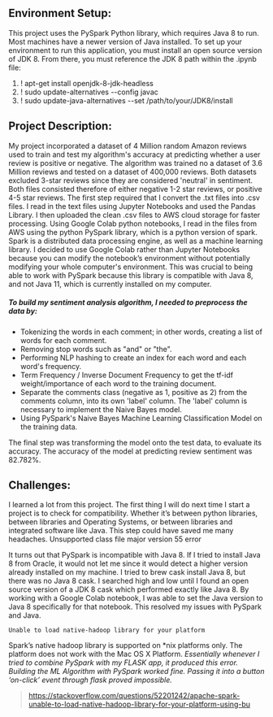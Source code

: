 ## Environment Setup:
This project uses the PySpark Python library, which requires Java 8 to run. Most machines have a newer version of Java installed. To set up your environment to run this application, you must install an open source version of JDK 8. From there, you must reference the JDK 8 path within the .ipynb file:
1. ! apt-get install openjdk-8-jdk-headless
2. ! sudo update-alternatives --config javac 
3. ! sudo update-java-alternatives --set /path/to/your/JDK8/install

## Project Description:
My project incorporated a dataset of 4 Million random Amazon reviews used to train and test my algorithm's accuracy at predicting whether a user review is positive or negative. The algorithm was trained no a dataset of 3.6 Million reviews and tested on a dataset of 400,000 reviews. Both datasets excluded 3-star reviews since they are considered 'neutral' in sentiment. Both files consisted therefore of either negative 1-2 star reviews, or positive 4-5 star reviews. 
The first step required that I convert the .txt files into .csv files. I read in the text files using Jupyter Notebooks and used the Pandas Library. I then uploaded the clean .csv files to AWS cloud storage for faster processing. Using Google Colab python notebooks, I read in the files from AWS using the python PySpark library, which is a python version of spark. Spark is a distributed data processing engine, as well as a machine learning library. I decided to use Google Colab rather than Jupyter Notebooks because you can modify the notebook’s environment without potentially modifying your whole computer's environment. This was crucial to being able to work with PySpark because this library is compatible with Java 8, and not Java 11, which is currently installed on my computer. 
 
 
##### To build my sentiment analysis algorithm, I needed to preprocess the data by:
 
- Tokenizing the words in each comment; in other words, creating a list of words for each comment.
- Removing stop words such as "and" or "the".
- Performing NLP hashing to create an index for each word and each word's frequency.
- Term Frequency / Inverse Document Frequency to get the tf-idf weight/importance of each word to the training document.
- Separate the comments class (negative as 1, positive as 2) from the comments column, into its own 'label' column. The 'label' column is necessary to implement the Naive Bayes model.
- Using PySpark's Naive Bayes Machine Learning Classification Model on the training data.
 
The final step was transforming the model onto the test data, to evaluate its accuracy. The accuracy of the model at predicting review sentiment was 82.782%.



## Challenges:

I learned a lot from this project. The first thing I will do next time I start a project is to check for compatibility.  Whether it’s between python libraries, between libraries and Operating Systems, or between libraries and integrated software like Java. This step could have saved me many headaches. 
Unsupported class file major version 55 error 

It turns out that PySpark is incompatible with Java 8. If I tried to install Java 8 from Oracle, it would not let me since it would detect a higher version already installed on my machine. I tried to brew cask install Java 8, but there was no Java 8 cask. I searched high and low until I found an open source version of a JDK 8 cask which performed exactly like Java 8. By working with a Google Colab notebook, I was able to set the Java version to Java 8 specifically for that notebook. This resolved my issues with PySpark and Java. 

```
Unable to load native-hadoop library for your platform
```

Spark’s native hadoop library is supported on *nix platforms only. The platform does not work with the Mac OS X Platform. 
*Essentially whenever I tried to combine PySpark with my FLASK app, it produced this error. Building the ML Algorithm with PySpark worked fine. Passing it into a button ‘on-click’ event through flask proved impossible.*

> https://stackoverflow.com/questions/52201242/apache-spark-unable-to-load-native-hadoop-library-for-your-platform-using-bu

